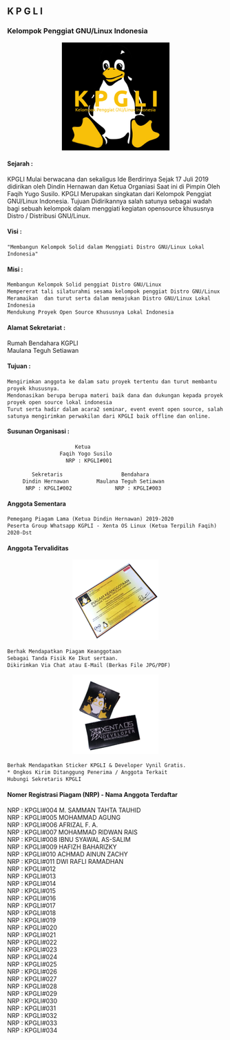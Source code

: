 ## K P G L I  
### Kelompok Penggiat GNU/Linux Indonesia  
<p align="center"><img src="https://raw.githubusercontent.com/KPGLI/kpgli.github.io/main/img/KGPLI.jpg" width="250" height="250" /></p>  

#### Sejarah :  
KPGLI Mulai berwacana dan sekaligus Ide Berdirinya Sejak 17 Juli 2019 didirikan oleh Dindin Hernawan dan Ketua Organiasi Saat ini di Pimpin Oleh Faqih Yugo Susilo. KPGLI Merupakan singkatan dari Kelompok Penggiat GNU/Linux Indonesia. Tujuan Didirikannya salah satunya sebagai wadah bagi sebuah kelompok dalam menggiati kegiatan opensource khususnya Distro / Distribusi GNU/Linux.

#### Visi :  

    "Membangun Kelompok Solid dalam Menggiati Distro GNU/Linux Lokal Indonesia"

#### Misi :

    Membangun Kelompok Solid penggiat Distro GNU/Linux
    Mempererat tali silaturahmi sesama kelompok penggiat Distro GNU/Linux
    Meramaikan  dan turut serta dalam memajukan Distro GNU/Linux Lokal Indonesia
    Mendukung Proyek Open Source Khususnya Lokal Indonesia

#### Alamat Sekretariat :  

Rumah Bendahara KGPLI  
Maulana Teguh Setiawan  

#### Tujuan :  

    Mengirimkan anggota ke dalam satu proyek tertentu dan turut membantu proyek khususnya.
    Mendonasikan berupa berupa materi baik dana dan dukungan kepada proyek proyek open source lokal indonesia
    Turut serta hadir dalam acara2 seminar, event event open source, salah satunya mengirimkan perwakilan dari KPGLI baik offline dan online.

#### Susunan Organisasi :  

                          Ketua
                     Faqih Yogo Susilo
                       NRP : KPGLI#001

            Sekretaris                   Bendahara
         Dindin Hernawan         Maulana Teguh Setiawan
          NRP : KPGLI#002              NRP : KPGLI#003
                        
#### Anggota Sementara  

    Pemegang Piagam Lama (Ketua Dindin Hernawan) 2019-2020
    Peserta Group Whatsapp KGPLI - Xenta OS Linux (Ketua Terpilih Faqih) 2020-Dst

#### Anggota Tervaliditas   
<p align="center"><img src="https://raw.githubusercontent.com/KPGLI/kpgli.github.io/main/img/sample_piagam_keanggotaan.png" width="200" height="187" /></p>

    Berhak Mendapatkan Piagam Keanggotaan 
    Sebagai Tanda Fisik Ke Ikut sertaan.
    Dikirimkan Via Chat atau E-Mail (Berkas File JPG/PDF)
<p align="center"><img src="https://raw.githubusercontent.com/KPGLI/kpgli.github.io/main/img/sample_sticker_kpgli_developer.png" width="200" height="185" /></p>


    Berhak Mendapatkan Sticker KPGLI & Developer Vynil Gratis.
    * Ongkos Kirim Ditanggung Penerima / Anggota Terkait
    Hubungi Sekretaris KPGLI


#### Nomer Registrasi Piagam (NRP) - Nama Anggota Terdaftar  
NRP : KPGLI#004 M. SAMMAN TAHTA TAUHID  
NRP : KPGLI#005 MOHAMMAD AGUNG  
NRP : KPGLI#006 AFRIZAL F. A.  
NRP : KPGLI#007 MOHAMMAD RIDWAN RAIS  
NRP : KPGLI#008 IBNU SYAWAL AS-SALIM  
NRP : KPGLI#009 HAFIZH BAHARIZKY  
NRP : KPGLI#010 ACHMAD AINUN ZACHY  
NRP : KPGLI#011 DWI RAFLI RAMADHAN  
NRP : KPGLI#012    
NRP : KPGLI#013  
NRP : KPGLI#014  
NRP : KPGLI#015  
NRP : KPGLI#016  
NRP : KPGLI#017  
NRP : KPGLI#018  
NRP : KPGLI#019  
NRP : KPGLI#020  
NRP : KPGLI#021  
NRP : KPGLI#022  
NRP : KPGLI#023  
NRP : KPGLI#024  
NRP : KPGLI#025   
NRP : KPGLI#026  
NRP : KPGLI#027  
NRP : KPGLI#028  
NRP : KPGLI#029  
NRP : KPGLI#030  
NRP : KPGLI#031  
NRP : KPGLI#032  
NRP : KPGLI#033  
NRP : KPGLI#034  
